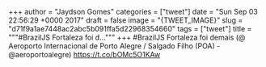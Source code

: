 
+++
author = "Jaydson Gomes"
categories = ["tweet"]
date = "Sun Sep 03 22:56:29 +0000 2017"
draft = false
image = "{TWEET_IMAGE}"
slug = "d71f9a1ae7448ac2abc5b091ffa5d22968354660"
tags = ["tweet"]
title = """#BrazilJS Fortaleza foi d..."""
+++
#BrazilJS Fortaleza foi demais (@ Aeroporto Internacional de Porto Alegre / Salgado Filho (POA) - @aeroportoalegre) https://t.co/bOMc5O1KAw
